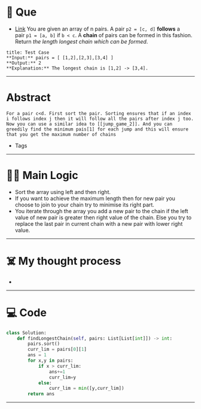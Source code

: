 # 🧩 Que
- [Link](https://leetcode.com/problems/maximum-length-of-pair-chain/)
You are given an array of n pairs. A pair `p2 = [c, d]` **follows** a pair `p1 = [a, b]` if `b < c`. A **chain** of pairs can be formed in this fashion.
Return _the length longest chain which can be formed_.
```ad-question
title: Test Case
**Input:** pairs = [ [1,2],[2,3],[3,4] ]
**Output:** 2
**Explanation:** The longest chain is [1,2] -> [3,4].
```

---
# Abstract
```ad-abstract
For a pair c<d. First sort the pair. Sorting ensures that if an index i follows index j then it will follow all the pairs after index j too. Now you can use a similar idea to [[jump_game_2]]. And you can greedily find the minimum pais[1] for each jump and this will ensure that you get the maximum number of chains
```

- Tags 
--- 
# 🕵️‍♂️ Main Logic
- Sort the array using left and then right.
- If you want to achieve the maximum length then for new pair you choose to join to your chain try to minimise its right part.
- You iterate through the array you add a new pair to the chain if the left value of new pair is greater then right value of the chain. Else you try to replace the last pair in current chain with a new pair with lower right value.
---
# ☠️ My thought process
- 
---

# 💻 Code
```python
class Solution:
    def findLongestChain(self, pairs: List[List[int]]) -> int:
        pairs.sort()
        curr_lim = pairs[0][1]
        ans = 1
        for x,y in pairs:
            if x > curr_lim:
                ans+=1
                curr_lim=y
            else:
                curr_lim = min([y,curr_lim])
        return ans
```
---
